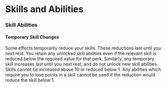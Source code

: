 # Skills and Abilities

### Skill Abilities

#### Temporary Skill Changes

Some effects temporarily reduce your skills. These reductions last until you next rest. You retain any unlocked skill abilities even if the relevant skill is reduced below the required value for that perk. Similarly, any temporary skill increases last until you next rest, and do not unlock new skill abilities. Skills cannot be increased above 10 or reduced below 1.
Any abilities which require you to lose points in a skill cannot be used if the reduction would reduce the skill below 1.
